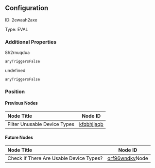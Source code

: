 # <nil>
## Configuration
ID:  2ewaah2axe

Type: EVAL 







### Additional Properties
8h2rnuqdua
```string 
anyTriggersFalse
```


undefined
```string 
anyTriggersFalse
```





### Position

#### Previous Nodes
| Node Title | Node ID |
| :------------- | ------------ |
| Filter Unusable Device Types | [kfqbhjjaqb](./kfqbhjjaqb.md) | 
 
 #### Future Nodes
| Node Title | Node ID |
| :------------- | ------------ |
| Check If There Are Usable Device Types? |[orf96wndkv](./orf96wndkv.md)Node |[8h2rnuqdua](./8h2rnuqdua.md) | 